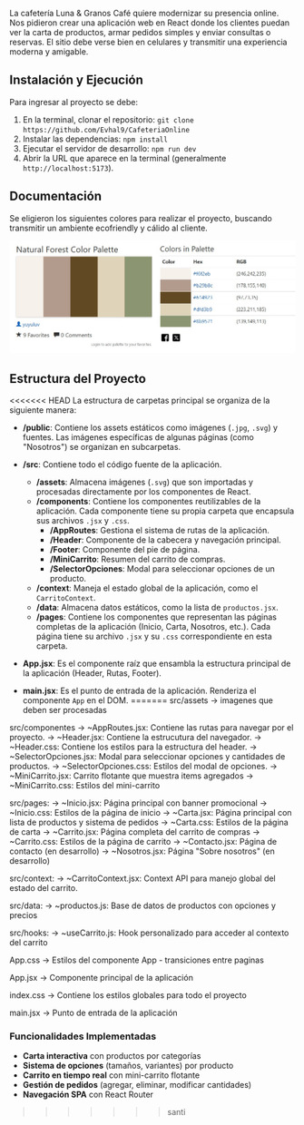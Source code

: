 La cafetería Luna & Granos Café quiere modernizar su presencia online. Nos pidieron
crear una aplicación web en React donde los clientes puedan ver la carta de productos,
armar pedidos simples y enviar consultas o reservas. El sitio debe verse bien en celulares y
transmitir una experiencia moderna y amigable.

## Instalación y Ejecución

Para ingresar al proyecto se debe:
1. En la terminal, clonar el repositorio: `git clone https://github.com/Evhal9/CafeteriaOnline`
2. Instalar las dependencias: `npm install`
3. Ejecutar el servidor de desarrollo: `npm run dev`
4. Abrir la URL que aparece en la terminal (generalmente `http://localhost:5173`).

## Documentación

Se eligieron los siguientes colores para realizar el proyecto, buscando transmitir un ambiente ecofriendly y cálido al cliente.

![Paleta de Colores](PaletaColores.jpeg)

## Estructura del Proyecto

<<<<<<< HEAD
La estructura de carpetas principal se organiza de la siguiente manera:

- **/public**: Contiene los assets estáticos como imágenes (`.jpg`, `.svg`) y fuentes. Las imágenes específicas de algunas páginas (como "Nosotros") se organizan en subcarpetas.

- **/src**: Contiene todo el código fuente de la aplicación.
    - **/assets**: Almacena imágenes (`.svg`) que son importadas y procesadas directamente por los componentes de React.
    - **/components**: Contiene los componentes reutilizables de la aplicación. Cada componente tiene su propia carpeta que encapsula sus archivos `.jsx` y `.css`.
        - **/AppRoutes**: Gestiona el sistema de rutas de la aplicación.
        - **/Header**: Componente de la cabecera y navegación principal.
        - **/Footer**: Componente del pie de página.
        - **/MiniCarrito**: Resumen del carrito de compras.
        - **/SelectorOpciones**: Modal para seleccionar opciones de un producto.
    - **/context**: Maneja el estado global de la aplicación, como el `CarritoContext`.
    - **/data**: Almacena datos estáticos, como la lista de `productos.jsx`.
    - **/pages**: Contiene los componentes que representan las páginas completas de la aplicación (Inicio, Carta, Nosotros, etc.). Cada página tiene su archivo `.jsx` y su `.css` correspondiente en esta carpeta.

- **App.jsx**: Es el componente raíz que ensambla la estructura principal de la aplicación (Header, Rutas, Footer).
- **main.jsx**: Es el punto de entrada de la aplicación. Renderiza el componente `App` en el DOM.
=======
src/assets -> imagenes que deben ser procesadas 

src/componentes -> ~AppRoutes.jsx: Contiene las rutas para navegar por el proyecto.
                -> ~Header.jsx: Contiene la estrucutura del navegador.
                -> ~Header.css: Contiene los estilos para la estructura del header.
                -> ~SelectorOpciones.jsx: Modal para seleccionar opciones y cantidades de productos.
                -> ~SelectorOpciones.css: Estilos del modal de opciones.
                -> ~MiniCarrito.jsx: Carrito flotante que muestra items agregados
                -> ~MiniCarrito.css: Estilos del mini-carrito

src/pages:  -> ~Inicio.jsx: Página principal con banner promocional
            -> ~Inicio.css: Estilos de la página de inicio
            -> ~Carta.jsx: Página principal con lista de productos y sistema de pedidos
            -> ~Carta.css: Estilos de la página de carta
            -> ~Carrito.jsx: Página completa del carrito de compras
            -> ~Carrito.css: Estilos de la página de carrito
            -> ~Contacto.jsx: Página de contacto (en desarrollo)
            -> ~Nosotros.jsx: Página "Sobre nosotros" (en desarrollo)

src/context:    -> ~CarritoContext.jsx: Context API para manejo global del estado del carrito.

src/data:   -> ~productos.js: Base de datos de productos con opciones y precios

src/hooks:  -> ~useCarrito.js: Hook personalizado para acceder al contexto del carrito

App.css -> Estilos del componente App - transiciones entre paginas

App.jsx -> Componente principal de la aplicación

index.css -> Contiene los estilos globales para todo el proyecto

main.jsx -> Punto de entrada de la aplicación

### Funcionalidades Implementadas

- **Carta interactiva** con productos por categorías
- **Sistema de opciones** (tamaños, variantes) por producto
- **Carrito en tiempo real** con mini-carrito flotante
- **Gestión de pedidos** (agregar, eliminar, modificar cantidades)
- **Navegación SPA** con React Router
>>>>>>> santi
